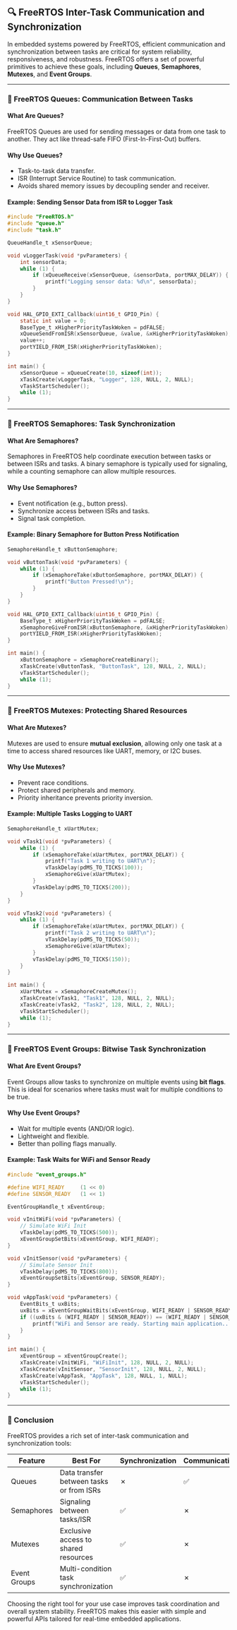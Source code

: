 ## 🔍 FreeRTOS Inter-Task Communication and Synchronization

In embedded systems powered by FreeRTOS, efficient communication and
synchronization between tasks are critical for system reliability,
responsiveness, and robustness. FreeRTOS offers a set of powerful primitives to
achieve these goals, including **Queues**, **Semaphores**, **Mutexes**, and
**Event Groups**.

---

### 🧠 FreeRTOS Queues: Communication Between Tasks

#### What Are Queues?

FreeRTOS Queues are used for sending messages or data from one task to another.
They act like thread-safe FIFO (First-In-First-Out) buffers.

#### Why Use Queues?

- Task-to-task data transfer.
- ISR (Interrupt Service Routine) to task communication.
- Avoids shared memory issues by decoupling sender and receiver.

#### Example: Sending Sensor Data from ISR to Logger Task

```c
#include "FreeRTOS.h"
#include "queue.h"
#include "task.h"

QueueHandle_t xSensorQueue;

void vLoggerTask(void *pvParameters) {
    int sensorData;
    while (1) {
        if (xQueueReceive(xSensorQueue, &sensorData, portMAX_DELAY)) {
            printf("Logging sensor data: %d\n", sensorData);
        }
    }
}

void HAL_GPIO_EXTI_Callback(uint16_t GPIO_Pin) {
    static int value = 0;
    BaseType_t xHigherPriorityTaskWoken = pdFALSE;
    xQueueSendFromISR(xSensorQueue, &value, &xHigherPriorityTaskWoken);
    value++;
    portYIELD_FROM_ISR(xHigherPriorityTaskWoken);
}

int main() {
    xSensorQueue = xQueueCreate(10, sizeof(int));
    xTaskCreate(vLoggerTask, "Logger", 128, NULL, 2, NULL);
    vTaskStartScheduler();
    while (1);
}
```

---

### 🧠 FreeRTOS Semaphores: Task Synchronization

#### What Are Semaphores?

Semaphores in FreeRTOS help coordinate execution between tasks or between ISRs
and tasks. A binary semaphore is typically used for signaling, while a counting
semaphore can allow multiple resources.

#### Why Use Semaphores?

- Event notification (e.g., button press).
- Synchronize access between ISRs and tasks.
- Signal task completion.

#### Example: Binary Semaphore for Button Press Notification

```c
SemaphoreHandle_t xButtonSemaphore;

void vButtonTask(void *pvParameters) {
    while (1) {
        if (xSemaphoreTake(xButtonSemaphore, portMAX_DELAY)) {
            printf("Button Pressed!\n");
        }
    }
}

void HAL_GPIO_EXTI_Callback(uint16_t GPIO_Pin) {
    BaseType_t xHigherPriorityTaskWoken = pdFALSE;
    xSemaphoreGiveFromISR(xButtonSemaphore, &xHigherPriorityTaskWoken);
    portYIELD_FROM_ISR(xHigherPriorityTaskWoken);
}

int main() {
    xButtonSemaphore = xSemaphoreCreateBinary();
    xTaskCreate(vButtonTask, "ButtonTask", 128, NULL, 2, NULL);
    vTaskStartScheduler();
    while (1);
}
```

---

### 🧠 FreeRTOS Mutexes: Protecting Shared Resources

#### What Are Mutexes?

Mutexes are used to ensure **mutual exclusion**, allowing only one task at a
time to access shared resources like UART, memory, or I2C buses.

#### Why Use Mutexes?

- Prevent race conditions.
- Protect shared peripherals and memory.
- Priority inheritance prevents priority inversion.

#### Example: Multiple Tasks Logging to UART

```c
SemaphoreHandle_t xUartMutex;

void vTask1(void *pvParameters) {
    while (1) {
        if (xSemaphoreTake(xUartMutex, portMAX_DELAY)) {
            printf("Task 1 writing to UART\n");
            vTaskDelay(pdMS_TO_TICKS(100));
            xSemaphoreGive(xUartMutex);
        }
        vTaskDelay(pdMS_TO_TICKS(200));
    }
}

void vTask2(void *pvParameters) {
    while (1) {
        if (xSemaphoreTake(xUartMutex, portMAX_DELAY)) {
            printf("Task 2 writing to UART\n");
            vTaskDelay(pdMS_TO_TICKS(50));
            xSemaphoreGive(xUartMutex);
        }
        vTaskDelay(pdMS_TO_TICKS(150));
    }
}

int main() {
    xUartMutex = xSemaphoreCreateMutex();
    xTaskCreate(vTask1, "Task1", 128, NULL, 2, NULL);
    xTaskCreate(vTask2, "Task2", 128, NULL, 2, NULL);
    vTaskStartScheduler();
    while (1);
}
```

---

### 🧠 FreeRTOS Event Groups: Bitwise Task Synchronization

#### What Are Event Groups?

Event Groups allow tasks to synchronize on multiple events using **bit flags**.
This is ideal for scenarios where tasks must wait for multiple conditions to be
true.

#### Why Use Event Groups?

- Wait for multiple events (AND/OR logic).
- Lightweight and flexible.
- Better than polling flags manually.

#### Example: Task Waits for WiFi and Sensor Ready

```c
#include "event_groups.h"

#define WIFI_READY     (1 << 0)
#define SENSOR_READY   (1 << 1)

EventGroupHandle_t xEventGroup;

void vInitWiFi(void *pvParameters) {
    // Simulate WiFi Init
    vTaskDelay(pdMS_TO_TICKS(500));
    xEventGroupSetBits(xEventGroup, WIFI_READY);
}

void vInitSensor(void *pvParameters) {
    // Simulate Sensor Init
    vTaskDelay(pdMS_TO_TICKS(800));
    xEventGroupSetBits(xEventGroup, SENSOR_READY);
}

void vAppTask(void *pvParameters) {
    EventBits_t uxBits;
    uxBits = xEventGroupWaitBits(xEventGroup, WIFI_READY | SENSOR_READY, pdTRUE, pdTRUE, portMAX_DELAY);
    if ((uxBits & (WIFI_READY | SENSOR_READY)) == (WIFI_READY | SENSOR_READY)) {
        printf("WiFi and Sensor are ready. Starting main application...\n");
    }
}

int main() {
    xEventGroup = xEventGroupCreate();
    xTaskCreate(vInitWiFi, "WiFiInit", 128, NULL, 2, NULL);
    xTaskCreate(vInitSensor, "SensorInit", 128, NULL, 2, NULL);
    xTaskCreate(vAppTask, "AppTask", 128, NULL, 1, NULL);
    vTaskStartScheduler();
    while (1);
}
```

---

### 🧠 Conclusion

FreeRTOS provides a rich set of inter-task communication and synchronization tools:

| Feature      | Best For                                   | Synchronization | Communication |
|--------------|--------------------------------------------|-----------------|---------------|
| Queues       | Data transfer between tasks or from ISRs   | ✗               | ✅            |
| Semaphores   | Signaling between tasks/ISR                | ✅               | ✗             |
| Mutexes      | Exclusive access to shared resources       | ✅               | ✗             |
| Event Groups | Multi-condition task synchronization       | ✅               | ✗             |

Choosing the right tool for your use case improves task coordination and overall system stability. FreeRTOS makes this easier with simple and powerful APIs tailored for real-time embedded applications.
